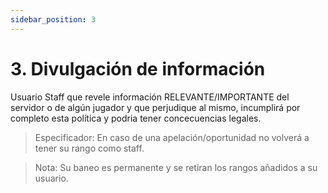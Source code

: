 ```yaml
---
sidebar_position: 3
---
```


# 3. Divulgación de información

Usuario Staff que revele información RELEVANTE/IMPORTANTE del servidor o de algún jugador y que perjudique al mismo, incumplirá por completo esta política y podria tener concecuencias legales.

> Especificador: En caso de una apelación/oportunidad no volverá a tener su rango como staff. 

> Nota: Su baneo es permanente y se retiran los rangos añadidos a su usuario.


